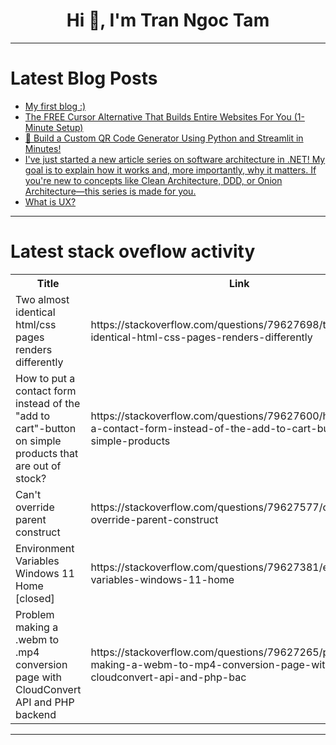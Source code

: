 <h1 align="center">Hi 👋, I'm Tran Ngoc Tam</h1>

---

# Latest Blog Posts 
<!-- BLOG-POST-LIST:START -->
- [My first blog :&rpar;](https://dev.to/mdhvg/my-first-blog--4jm9)
- [The FREE Cursor Alternative That Builds Entire Websites For You &lpar;1-Minute Setup&rpar;](https://dev.to/itshayder/the-free-cursor-alternative-that-builds-entire-websites-for-you-1-minute-setup-53hc)
- [🧾 Build a Custom QR Code Generator Using Python and Streamlit in Minutes!](https://dev.to/nish2005karsh/build-a-custom-qr-code-generator-using-python-and-streamlit-in-minutes-fcl)
- [I&#39;ve just started a new article series on software architecture in .NET! My goal is to explain how it works and, more importantly, why it matters. If you&#39;re new to concepts like Clean Architecture, DDD, or Onion Architecture—this series is made for you.](https://dev.to/pouria_ghadiri/ive-just-started-a-new-article-series-on-software-architecture-in-net-my-goal-is-to-explain-how-3f2f)
- [What is UX?](https://dev.to/e77/what-is-ux-41a9)
<!-- BLOG-POST-LIST:END -->

---

# Latest stack oveflow activity
<table>
  <tr><th>Title</th><th>Link</th></tr>
  <!-- STACKOVERFLOW:START --><tr><td>Two almost identical html/css pages renders differently</td><td>https://stackoverflow.com/questions/79627698/two-almost-identical-html-css-pages-renders-differently</td></tr><tr><td>How to put a contact form instead of the &quot;add to cart&quot;-button on simple products that are out of stock?</td><td>https://stackoverflow.com/questions/79627600/how-to-put-a-contact-form-instead-of-the-add-to-cart-button-on-simple-products</td></tr><tr><td>Can&#39;t override parent construct</td><td>https://stackoverflow.com/questions/79627577/cant-override-parent-construct</td></tr><tr><td>Environment Variables Windows 11 Home [closed]</td><td>https://stackoverflow.com/questions/79627381/environment-variables-windows-11-home</td></tr><tr><td>Problem making a .webm to .mp4 conversion page with CloudConvert API and PHP backend</td><td>https://stackoverflow.com/questions/79627265/problem-making-a-webm-to-mp4-conversion-page-with-cloudconvert-api-and-php-bac</td></tr><!-- STACKOVERFLOW:END -->
</table>

---


